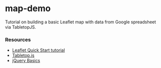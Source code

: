 # map-demo
Tutorial on building a basic Leaflet map with data from Google spreadsheet via TabletopJS. 


### Resources ###

* [Leaflet Quick Start tutorial](https://leafletjs.com/examples/quick-start/)
* [Tabletop.js](https://github.com/jsoma/tabletop)
* [jQuery Basics](http://jqfundamentals.com/chapter/jquery-basics)




